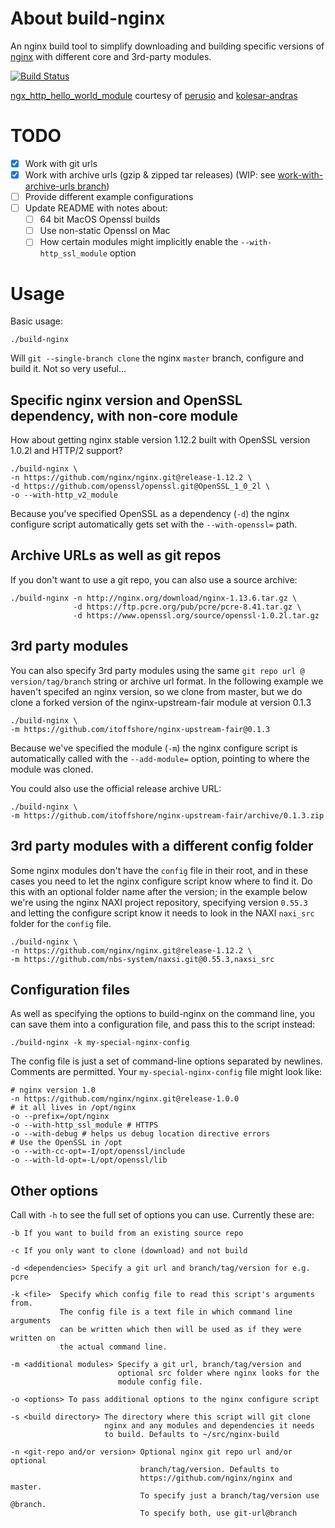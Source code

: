 # About build-nginx
An nginx build tool to simplify downloading and building specific versions of [nginx](http://nginx.org/) with different core and 3rd-party modules.

[![Build Status](https://travis-ci.org/jaygooby/build-nginx.svg?branch=master)](https://travis-ci.org/jaygooby/build-nginx)

[ngx_http_hello_world_module](https://github.com/jaygooby/build-nginx/tree/hello-world-module) courtesy of [perusio](https://github.com/perusio/nginx-hello-world-module) and [kolesar-andras](https://github.com/kolesar-andras/nginx-hello-world-module/tree/content-length)

# TODO                                                                                                                                    

  - [x] Work with git urls                                                                                                                
  - [x] Work with archive urls (gzip & zipped tar releases) (WIP: see [work-with-archive-urls branch](https://github.com/jaygooby/build-nginx/tree/feature/work-with-archive-urls))
  - [ ] Provide different example configurations
  - [ ] Update README with notes about:
    - [ ] 64 bit MacOS Openssl builds
    - [ ] Use non-static Openssl on Mac
    - [ ] How certain modules might implicitly enable the `--with-http_ssl_module` option

# Usage
Basic usage:

```
./build-nginx
```

Will `git --single-branch clone` the nginx `master` branch, configure and build it. Not so very useful...

## Specific nginx version and OpenSSL dependency, with non-core module
How about getting nginx stable version 1.12.2 built with OpenSSL version 1.0.2l and HTTP/2 support?

```
./build-nginx \
-n https://github.com/nginx/nginx.git@release-1.12.2 \
-d https://github.com/openssl/openssl.git@OpenSSL_1_0_2l \
-o --with-http_v2_module
```

Because you've specified OpenSSL as a dependency (`-d`) the nginx configure script automatically gets set with the `--with-openssl=` path.

## Archive URLs as well as git repos
If you don't want to use a git repo, you can also use a source archive:

```
./build-nginx -n http://nginx.org/download/nginx-1.13.6.tar.gz \
              -d https://ftp.pcre.org/pub/pcre/pcre-8.41.tar.gz \
              -d https://www.openssl.org/source/openssl-1.0.2l.tar.gz
```

## 3rd party modules
You can also specify 3rd party modules using the same `git repo url @ version/tag/branch` string or archive url format. In the following example we haven't specifed an nginx version, so we clone from master, but we do clone a forked version of the nginx-upstream-fair module at version 0.1.3

```
./build-nginx \
-m https://github.com/itoffshore/nginx-upstream-fair@0.1.3
```

Because we've specified the module (`-m`) the nginx configure script is automatically called with the `--add-module=` option, pointing to where the module was cloned.

You could also use the official release archive URL:

```
./build-nginx \
-m https://github.com/itoffshore/nginx-upstream-fair/archive/0.1.3.zip
```

## 3rd party modules with a different config folder
Some nginx modules don't have the `config` file in their root, and in these cases you need to let the nginx configure script know where to find it. Do this with an optional folder name after the version; in the example below we're using the nginx NAXI project repository, specifying version `0.55.3` and letting the configure script know it needs to look in the NAXI `naxi_src` folder for the `config` file.

```
./build-nginx \
-n https://github.com/nginx/nginx.git@release-1.12.2 \
-m https://github.com/nbs-system/naxsi.git@0.55.3,naxsi_src
```

## Configuration files
As well as specifying the options to build-nginx on the command line, you can save them into a configuration file, and pass this to the script instead:

```
./build-nginx -k my-special-nginx-config
```

The config file is just a set of command-line options separated by newlines. Comments are permitted. Your `my-special-nginx-config` file might look like:

```
# nginx version 1.0
-n https://github.com/nginx/nginx.git@release-1.0.0
# it all lives in /opt/nginx
-o --prefix=/opt/nginx
-o --with-http_ssl_module # HTTPS
-o --with-debug # helps us debug location directive errors
# Use the OpenSSL in /opt
-o --with-cc-opt=-I/opt/openssl/include
-o --with-ld-opt=-L/opt/openssl/lib
```

## Other options
Call with `-h` to see the full set of options you can use. Currently these are:

```
-b If you want to build from an existing source repo

-c If you only want to clone (download) and not build

-d <dependencies> Specify a git url and branch/tag/version for e.g. pcre

-k <file>  Specify which config file to read this script's arguments from.
           The config file is a text file in which command line arguments
           can be written which then will be used as if they were written on
           the actual command line.

-m <additional modules> Specify a git url, branch/tag/version and
                        optional src folder where nginx looks for the
                        module config file.

-o <options> To pass additional options to the nginx configure script

-s <build directory> The directory where this script will git clone
                     nginx and any modules and dependencies it needs
                     to build. Defaults to ~/src/nginx-build

-n <git-repo and/or version> Optional nginx git repo url and/or optional
                             branch/tag/version. Defaults to
                             https://github.com/nginx/nginx and master.
                             To specify just a branch/tag/version use @branch.
                             To specify both, use git-url@branch
```
